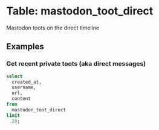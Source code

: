 # Table: mastodon_toot_direct

Mastodon toots on the direct timeline

## Examples

### Get recent private toots (aka direct messages)

```sql
select
  created_at,
  username,
  url,
  content
from
  mastodon_toot_direct
limit
  20;
```
